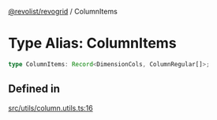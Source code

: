 [@revolist/revogrid](README.md) / ColumnItems

# Type Alias: ColumnItems

```ts
type ColumnItems: Record<DimensionCols, ColumnRegular[]>;
```

## Defined in

[src/utils/column.utils.ts:16](https://github.com/revolist/revogrid/blob/c3fbdc69076950cb371c4e48faf1a5d5a21237f4/src/utils/column.utils.ts#L16)
